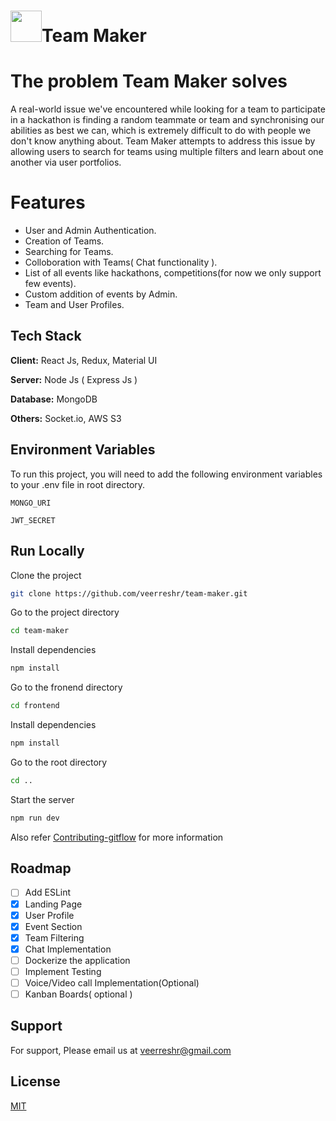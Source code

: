 

<h1><img src="https://user-images.githubusercontent.com/59141533/131732817-23a34498-10d3-4024-9519-d064a67a8482.png" width=50px height=50px />Team Maker</h1> 

# The problem Team Maker solves

A real-world issue we've encountered while looking for a team to participate in a hackathon is finding a random teammate or team and synchronising our abilities as best we can, which is extremely difficult to do with people we don't know anything about. Team Maker attempts to address this issue by allowing users to search for teams using multiple filters and learn about one another via user portfolios.



<!-- ## Screenshots

![App Screenshot](https://res.cloudinary.com/dcgefz04y/image/upload/v1624793593/Screenshot_275_oibipb.png) -->

  
# Features

- User and Admin Authentication.
- Creation of Teams.
- Searching for Teams.
- Colloboration with Teams( Chat functionality ).
- List of all events like hackathons, competitions(for now we only support few events).
- Custom addition of events by Admin.
- Team and User Profiles.


  
## Tech Stack

**Client:** React Js, Redux, Material UI

**Server:** Node Js ( Express Js )

**Database:** MongoDB

**Others:** Socket.io, AWS S3



  
## Environment Variables

To run this project, you will need to add the following environment variables to your .env file in root directory.

`MONGO_URI`

`JWT_SECRET`

  
## Run Locally

Clone the project

```bash
git clone https://github.com/veerreshr/team-maker.git
```

Go to the project directory

```bash
cd team-maker
```

Install dependencies

```bash
npm install
```
Go to the fronend directory
```bash
cd frontend
```

Install dependencies

```bash
npm install
```
Go to the root directory
```bash
cd ..
```

Start the server

```bash
npm run dev
```
  
Also refer [Contributing-gitflow](https://github.com/veerreshr/team-maker/blob/main/CONTRIBUTING-gitflow.md) for more information 
## Roadmap

- [ ] Add ESLint
- [x] Landing Page
- [x] User Profile
- [x] Event Section
- [x] Team Filtering
- [x] Chat Implementation
- [ ] Dockerize the application
- [ ] Implement Testing 
- [ ] Voice/Video call Implementation(Optional)
- [ ] Kanban Boards( optional )  

## Support

For support, Please email us at veerreshr@gmail.com

## License

[MIT](https://choosealicense.com/licenses/mit/)

  
